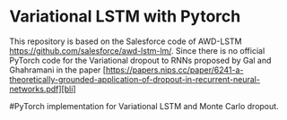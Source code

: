 # Variational LSTM with Pytorch
This repository is  based on the Salesforce code of AWD-LSTM https://github.com/salesforce/awd-lstm-lm/. 
Since there is no official PyTorch code for the Variational dropout to RNNs proposed by Gal and Ghahramani in the paper [https://papers.nips.cc/paper/6241-a-theoretically-grounded-application-of-dropout-in-recurrent-neural-networks.pdf][bli]

#PyTorch implementation for Variational LSTM and Monte Carlo dropout.
